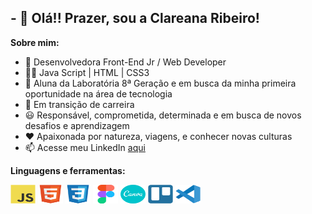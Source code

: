 ## - 🙋‍ Olá!! Prazer, sou a **Clareana Ribeiro**!


**Sobre mim:**

- 🚀 Desenvolvedora Front-End Jr / Web Developer
- 👩‍💻 Java Script  | HTML |  CSS3 
- 💛 Aluna da Laboratória 8ª Geração e em busca da minha primeira oportunidade na área de tecnologia
- 🎯 Em transição de carreira
- 😃 Responsável, comprometida, determinada e em busca de novos desafios e aprendizagem
- ❤ Apaixonada por natureza, viagens, e conhecer novas culturas
- 📫 Acesse meu LinkedIn [aqui](https://www.linkedin.com/in/clareanaribeiro/)



**Linguagens e ferramentas:**

<div>
<img align="center"  alt="Js" height="30" width="40" src="https://raw.githubusercontent.com/devicons/devicon/master/icons/javascript/javascript-original.svg">
<img align="center"  alt="HTML" height="30" width="40" src="https://raw.githubusercontent.com/devicons/devicon/master/icons/html5/html5-original.svg">
<img align="center"  alt="CSS" height="30" width="40" src="https://raw.githubusercontent.com/devicons/devicon/master/icons/css3/css3-original.svg">  
<img align="center"  alt="Figma" height="30" width="40" src="https://raw.githubusercontent.com/devicons/devicon/master/icons/figma/figma-original.svg">
<img align="center"  alt="Canva" height="30" width="40" src="https://raw.githubusercontent.com/devicons/devicon/master/icons/canva/canva-original.svg">	
<img align="center"  alt=trello" height="30" width="40" src="https://raw.githubusercontent.com/devicons/devicon/master/icons/trello/trello-plain.svg">
<img align="center"  alt="VScode" height="30" width="40" src="https://raw.githubusercontent.com/devicons/devicon/master/icons/vscode/vscode-original.svg">
</div>  
  
 
  
  
  
  
  
  
 
  
<!---
ClareanaRibeiro/ClareanaRibeiro is a ✨ special ✨ repository because its `README.md` (this file) appears on your GitHub profile.
You can click the Preview link to take a look at your changes.
--->
